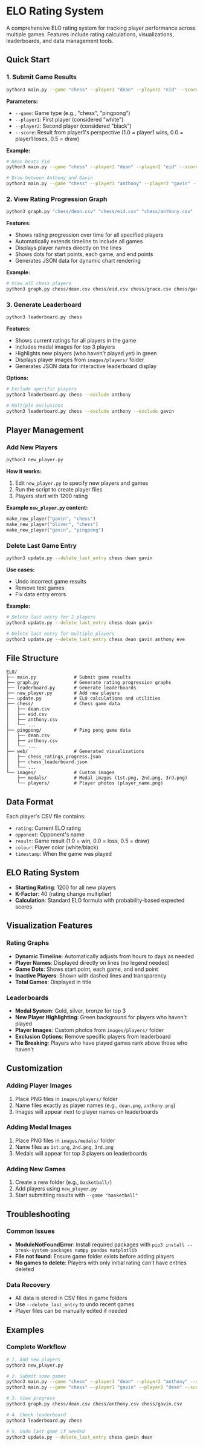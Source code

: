 # ELO Rating System

A comprehensive ELO rating system for tracking player performance across multiple games. Features include rating calculations, visualizations, leaderboards, and data management tools.

## Quick Start

### 1. Submit Game Results
```bash
python3 main.py --game "chess" --player1 "dean" --player2 "eid" --score 0.0
```

**Parameters:**
- `--game`: Game type (e.g., "chess", "pingpong")
- `--player1`: First player (considered "white")
- `--player2`: Second player (considered "black") 
- `--score`: Result from player1's perspective (1.0 = player1 wins, 0.0 = player1 loses, 0.5 = draw)

**Example:**
```bash
# Dean beats Eid
python3 main.py --game "chess" --player1 "dean" --player2 "eid" --score 1.0

# Draw between Anthony and Gavin
python3 main.py --game "chess" --player1 "anthony" --player2 "gavin" --score 0.5
```

### 2. View Rating Progression Graph
```bash
python3 graph.py "chess/dean.csv" "chess/eid.csv" "chess/anthony.csv"
```

**Features:**
- Shows rating progression over time for all specified players
- Automatically extends timeline to include all games
- Displays player names directly on the lines
- Shows dots for start points, each game, and end points
- Generates JSON data for dynamic chart rendering

**Example:**
```bash
# View all chess players
python3 graph.py chess/dean.csv chess/eid.csv chess/grace.csv chess/gavin.csv chess/oliver.csv chess/>

```

### 3. Generate Leaderboard
```bash
python3 leaderboard.py chess
```

**Features:**
- Shows current ratings for all players in the game
- Includes medal images for top 3 players
- Highlights new players (who haven't played yet) in green
- Displays player images from `images/players/` folder
- Generates JSON data for interactive leaderboard display

**Options:**
```bash
# Exclude specific players
python3 leaderboard.py chess --exclude anthony

# Multiple exclusions
python3 leaderboard.py chess --exclude anthony --exclude gavin
```

## Player Management

### Add New Players
```bash
python3 new_player.py
```

**How it works:**
1. Edit `new_player.py` to specify new players and games
2. Run the script to create player files
3. Players start with 1200 rating

**Example `new_player.py` content:**
```python
make_new_player("gavin", "chess")
make_new_player("oliver", "chess")
make_new_player("gavin", "pingpong")
```

### Delete Last Game Entry
```bash
python3 update.py --delete_last_entry chess dean gavin
```

**Use cases:**
- Undo incorrect game results
- Remove test games
- Fix data entry errors

**Example:**
```bash
# Delete last entry for 2 players
python3 update.py --delete_last_entry chess dean gavin

# Delete last entry for multiple players
python3 update.py --delete_last_entry chess dean gavin anthony eve
```

## File Structure

```
ELO/
├── main.py              # Submit game results
├── graph.py             # Generate rating progression graphs
├── leaderboard.py       # Generate leaderboards
├── new_player.py        # Add new players
├── update.py            # ELO calculations and utilities
├── chess/               # Chess game data
│   ├── dean.csv
│   ├── eid.csv
│   ├── anthony.csv
│   └── ...
├── pingpong/            # Ping pong game data
│   ├── dean.csv
│   ├── anthony.csv
│   └── ...
├── web/                 # Generated visualizations
│   ├── chess_ratings_progress.json
│   ├── chess_leaderboard.json
│   └── ...
└── images/              # Custom images
    ├── medals/          # Medal images (1st.png, 2nd.png, 3rd.png)
    └── players/         # Player photos (player_name.png)
```

## Data Format

Each player's CSV file contains:
- `rating`: Current ELO rating
- `opponent`: Opponent's name
- `result`: Game result (1.0 = win, 0.0 = loss, 0.5 = draw)
- `colour`: Player color (white/black)
- `timestamp`: When the game was played

## ELO Rating System

- **Starting Rating**: 1200 for all new players
- **K-Factor**: 40 (rating change multiplier)
- **Calculation**: Standard ELO formula with probability-based expected scores

## Visualization Features

### Rating Graphs
- **Dynamic Timeline**: Automatically adjusts from hours to days as needed
- **Player Names**: Displayed directly on lines (no legend needed)
- **Game Dots**: Shows start point, each game, and end point
- **Inactive Players**: Shown with dashed lines and transparency
- **Total Games**: Displayed in title

### Leaderboards
- **Medal System**: Gold, silver, bronze for top 3
- **New Player Highlighting**: Green background for players who haven't played
- **Player Images**: Custom photos from `images/players/` folder
- **Exclusion Options**: Remove specific players from leaderboard
- **Tie Breaking**: Players who have played games rank above those who haven't

## Customization

### Adding Player Images
1. Place PNG files in `images/players/` folder
2. Name files exactly as player names (e.g., `dean.png`, `anthony.png`)
3. Images will appear next to player names on leaderboards

### Adding Medal Images
1. Place PNG files in `images/medals/` folder
2. Name files as `1st.png`, `2nd.png`, `3rd.png`
3. Medals will appear for top 3 players on leaderboards

### Adding New Games
1. Create a new folder (e.g., `basketball/`)
2. Add players using `new_player.py`
3. Start submitting results with `--game "basketball"`

## Troubleshooting

### Common Issues
- **ModuleNotFoundError**: Install required packages with `pip3 install --break-system-packages numpy pandas matplotlib`
- **File not found**: Ensure game folder exists before adding players
- **No games to delete**: Players with only initial rating can't have entries deleted

### Data Recovery
- All data is stored in CSV files in game folders
- Use `--delete_last_entry` to undo recent games
- Player files can be manually edited if needed

## Examples

### Complete Workflow
```bash
# 1. Add new players
python3 new_player.py

# 2. Submit some games
python3 main.py --game "chess" --player1 "dean" --player2 "anthony" --score 1.0
python3 main.py --game "chess" --player1 "gavin" --player2 "dean" --score 0.0

# 3. View progress
python3 graph.py chess/dean.csv chess/anthony.csv chess/gavin.csv

# 4. Check leaderboard
python3 leaderboard.py chess

# 5. Undo last game if needed
python3 update.py --delete_last_entry chess gavin dean
```
